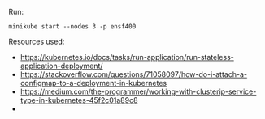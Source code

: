 Run:
```
minikube start --nodes 3 -p ensf400
```




Resources used:
- https://kubernetes.io/docs/tasks/run-application/run-stateless-application-deployment/
- https://stackoverflow.com/questions/71058097/how-do-i-attach-a-configmap-to-a-deployment-in-kubernetes
- https://medium.com/the-programmer/working-with-clusterip-service-type-in-kubernetes-45f2c01a89c8
- 

